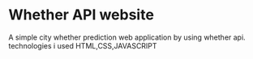 # Whether API website
A simple city whether prediction web application by using whether api. technologies i used HTML,CSS,JAVASCRIPT

